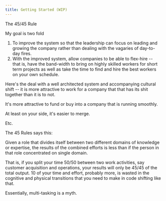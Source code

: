```yaml
---
title: Getting Started (WIP)
---
```


The 45/45 Rule

My goal is two fold

1. To improve the system so that the leadership can focus on leading and growing the company rather than dealing with the vagaries of day-to-day fires.
2. With the improved system, allow companies to be able to flex-hire -- that is, have the band-width to bring on highly skilled workers for short term projects as well as take the time to find and hire the best workers on your own schedule.

Here's the deal with a well architected system and accompanying cultural shift -- it is more attractive to work for a company that that has its shit together than it is to not.

It's more attractive to fund or buy into a company that is running smoothly.

At least on your side, it's easier to merge.

Etc.

The 45 Rules says this:

Given a role that divides itself between two different domains of knowledge or expertise, the results of the combined efforts is less than if the person in that role concentrated on single domain.

That is, if you split your time 50/50 between two work activities, say customer acquisition and operations, your results will only be 45/45 of the total output. 10 of your time and effort, probably more, is wasted in the cognitive and physical transitions that you need to make in code shifting like that.

Essentially, multi-tasking is a myth.
